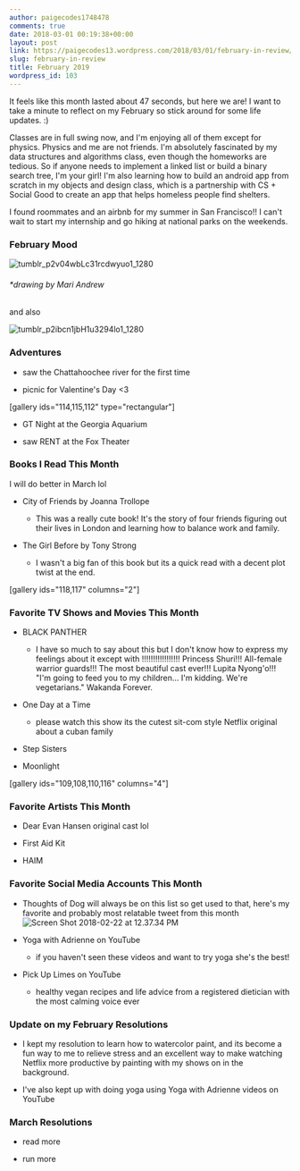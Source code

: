 ```yaml
---
author: paigecodes1748478
comments: true
date: 2018-03-01 00:19:38+00:00
layout: post
link: https://paigecodes13.wordpress.com/2018/03/01/february-in-review/
slug: february-in-review
title: February 2019
wordpress_id: 103
---
```


It feels like this month lasted about 47 seconds, but here we are! I want to take a minute to reflect on my February so stick around for some life updates. :)

Classes are in full swing now, and I'm enjoying all of them except for physics. Physics and me are not friends. I'm absolutely fascinated by my data structures and algorithms class, even though the homeworks are tedious. So if anyone needs to implement a linked list or build a binary search tree, I'm your girl! I'm also learning how to build an android app from scratch in my objects and design class, which is a partnership with CS + Social Good to create an app that helps homeless people find shelters.

I found roommates and an airbnb for my summer in San Francisco!! I can't wait to start my internship and go hiking at national parks on the weekends.


### February Mood


![tumblr_p2v04wbLc31rcdwyuo1_1280](https://paigecodes13.files.wordpress.com/2018/02/tumblr_p2v04wblc31rcdwyuo1_1280.jpg)


###### *drawing by Mari Andrew


and also

![tumblr_p2ibcn1jbH1u3294lo1_1280](https://paigecodes13.files.wordpress.com/2018/02/tumblr_p2ibcn1jbh1u3294lo1_1280.jpg)


### Adventures






  * saw the Chattahoochee river for the first time


  * picnic for Valentine's Day <3




[gallery ids="114,115,112" type="rectangular"]


  * GT Night at the Georgia Aquarium


  * saw RENT at the Fox Theater




### Books I Read This Month


I will do better in March lol




  * City of Friends by Joanna Trollope


    * This was a really cute book! It's the story of four friends figuring out their lives in London and learning how to balance work and family.





  * The Girl Before by Tony Strong


    * I wasn't a big fan of this book but its a quick read with a decent plot twist at the end.

[gallery ids="118,117" columns="2"]







### Favorite TV Shows and Movies This Month






  * BLACK PANTHER


    * I have so much to say about this but I don't know how to express my feelings about it except with !!!!!!!!!!!!!!!!! Princess Shuri!!! All-female warrior guards!!! The most beautiful cast ever!!! Lupita Nyong'o!!! "I'm going to feed you to my children... I'm kidding. We're vegetarians." Wakanda Forever.





  * One Day at a Time


    * please watch this show its the cutest sit-com style Netflix original about a cuban family





  * Step Sisters


  * Moonlight

[gallery ids="109,108,110,116" columns="4"]




### Favorite Artists This Month






  * Dear Evan Hansen original cast lol


  * First Aid Kit


  * HAIM




### Favorite Social Media Accounts This Month






  * Thoughts of Dog will always be on this list so get used to that, here's my favorite and probably most relatable tweet from this month![Screen Shot 2018-02-22 at 12.37.34 PM](https://paigecodes13.files.wordpress.com/2018/02/screen-shot-2018-02-22-at-12-37-34-pm.png)


  * Yoga with Adrienne on YouTube


    * if you haven't seen these videos and want to try yoga she's the best!





  * Pick Up Limes on YouTube


    * healthy vegan recipes and life advice from a registered dietician with the most calming voice ever







### Update on my February Resolutions






  * I kept my resolution to learn how to watercolor paint, and its become a fun way to me to relieve stress and an excellent way to make watching Netflix more productive by painting with my shows on in the background.


  * I've also kept up with doing yoga using Yoga with Adrienne videos on YouTube




### March Resolutions






  * read more


  * run more



